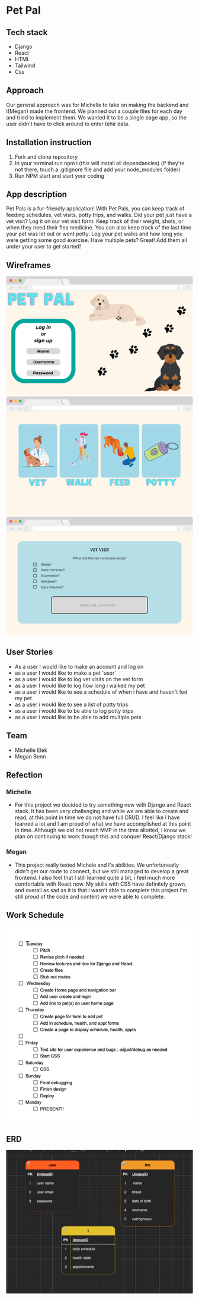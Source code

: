 # Pet Pal

## Tech stack
- Django
- React
- HTML
- Tailwind
- Css

## Approach
Our general approach was for Michelle to take on making the backend and I(Megan) made the frontend. We planned out a couple files for each day and tried to implement them. We wanted it to be a single page app, so the user didn't have to click around to enter tehir data.

## Installation instruction
1. Fork and clone repository
2. In your terminal run npm i (this will install all dependancies)
(if they're not there, touch a .gitignore file and add your node_modules folder)
3. Run NPM start and start your coding 


## App description
Pet Pals is a fur-friendly application! With Pet Pals, you can keep track of feeding schedules, vet visits, potty trips, and walks. Did your pet just have a vet visit? Log it on our vet visit form. Keep track of their weight, shots, or when they need their flea medicine. You can also keep track of the last time your pet was let out or went potty. Log your pet walks and how long you were getting some good exercise. Have multiple pets? Great! Add them all under your user to get started!

## Wireframes
![wireframe](./Pet-Pal-Wireframe/Login.png)
![wireframe](./Pet-Pal-Wireframe/Selection-page.png)
![wireframe](./Pet-Pal-Wireframe/Vet-visit-form.png)

## User Stories
- As a user I would like to make an account and log on
- as a user I would like to make a pet 'user' 
- as a user I would like to log vet visits on the vet form
- as a user I would like to log how long i walked my pet
- as a user i would like to see a schedule of when i have and haven't fed my pet
- as a user i would like to see a list of potty trips
- as a user i would like to be able to log potty trips
- as a user i would like to be able to add multiple pets

## Team
- Michelle Elek
- Megan Benn

## Refection
### Michelle
- For this project we decided to try something new with Django and React stack. It has been very challenging and while we are able to create and read, at this point in time we do not have full CRUD. I feel like I have learned a lot and I am proud of what we have accomplished at this point in time.
Although we did not reach MVP in the time allotted, I know we plan on continuing to work though this and conquer React/Django stack!
### Megan
- This project really tested Michele and I's abilities. We unfortuneatly didn't get our route to connect, but we still managed to develop a great frontend. I also feel that I still learned quite a bit, i feel much more comfortable with React now. My skills with CSS have definitely grown. and overall as sad as it is that i wasn't able to complete this project i'm still proud of the code and content we were able to complete. 
## Work Schedule

![Schedule](./Pet-Pal-Wireframe/Work-schedule.png)

## ERD
![ERD](./Pet-Pal-Wireframe/ERD.png)
